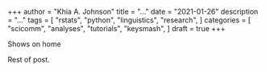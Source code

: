 +++
author = "Khia A. Johnson"
title = "..."
date = "2021-01-26"
description = "..."
tags = [
    "rstats",
    "python",
    "linguistics",
    "research",
]
categories = [
	"scicomm", 
	"analyses", 
	"tutorials",
	"keysmash",
	]
draft = true 
+++

Shows on home <!--more-->

Rest of post.


